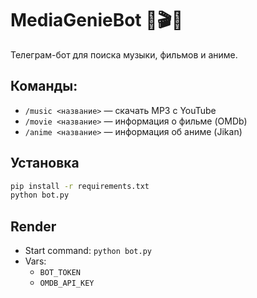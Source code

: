 # MediaGenieBot 🎵🎬🎌

Телеграм-бот для поиска музыки, фильмов и аниме.

## Команды:
- `/music <название>` — скачать MP3 с YouTube
- `/movie <название>` — информация о фильме (OMDb)
- `/anime <название>` — информация об аниме (Jikan)

## Установка

```bash
pip install -r requirements.txt
python bot.py
```

## Render
- Start command: `python bot.py`
- Vars:
  - `BOT_TOKEN`
  - `OMDB_API_KEY`
